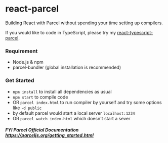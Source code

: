 # react-parcel
Building React with Parcel without spending your time setting up compilers.

If you would like to code in TypeScript, 
please try my [react-typescript-parcel](https://github.com/ArbieDev/react-typescript-parcel).

### Requirement
- Node.js & npm
- parcel-bundler (global installation is recommended)

### Get Started
- `npm install` to install all dependencies as usual
- `npm start` to compile code
- OR `parcel index.html` to run compiler by yourself and try some options like `-d public`
- by default parcel would start a local server `localhost:1234`
- OR `parcel watch index.html` which doesn't start a sever

##### FYI Parcel Official Documentation https://parceljs.org/getting_started.html
